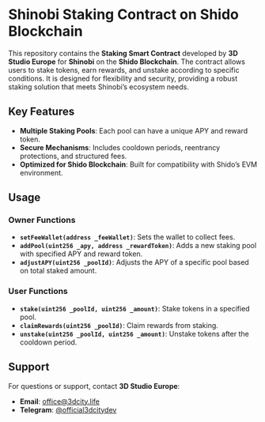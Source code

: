 # Shinobi Staking Contract on Shido Blockchain

This repository contains the **Staking Smart Contract** developed by **3D Studio Europe** for **Shinobi** on the **Shido Blockchain**. The contract allows users to stake tokens, earn rewards, and unstake according to specific conditions. It is designed for flexibility and security, providing a robust staking solution that meets Shinobi’s ecosystem needs.

## Key Features

- **Multiple Staking Pools**: Each pool can have a unique APY and reward token.
- **Secure Mechanisms**: Includes cooldown periods, reentrancy protections, and structured fees.
- **Optimized for Shido Blockchain**: Built for compatibility with Shido’s EVM environment.

## Usage

### Owner Functions
- **`setFeeWallet(address _feeWallet)`**: Sets the wallet to collect fees.
- **`addPool(uint256 _apy, address _rewardToken)`**: Adds a new staking pool with specified APY and reward token.
- **`adjustAPY(uint256 _poolId)`**: Adjusts the APY of a specific pool based on total staked amount.

### User Functions
- **`stake(uint256 _poolId, uint256 _amount)`**: Stake tokens in a specified pool.
- **`claimRewards(uint256 _poolId)`**: Claim rewards from staking.
- **`unstake(uint256 _poolId, uint256 _amount)`**: Unstake tokens after the cooldown period.

## Support

For questions or support, contact **3D Studio Europe**:

- **Email**: [office@3dcity.life](mailto:office@3dcity.life)
- **Telegram**: [@official3dcitydev](https://t.me/official3dcitydev)
